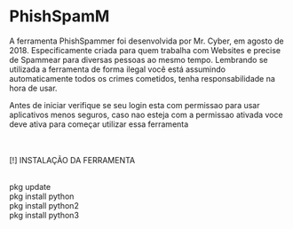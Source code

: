 
# PhishSpamM<br>

A ferramenta PhishSpammer foi desenvolvida por Mr. Cyber, em agosto de 2018. Especificamente
criada para quem trabalha com Websites e precise de Spammear para diversas pessoas ao mesmo
tempo. Lembrando se utilizada a ferramenta de forma ilegal você está assumindo automaticamente
todos os crimes cometidos, tenha responsabilidade na hora de usar.<br>

Antes de iniciar verifique se seu login esta com permissao para usar aplicativos menos seguros,
caso nao esteja com a permissao ativada voce deve ativa para começar utilizar essa ferramenta<br><br><br>


[!] INSTALAÇÃO DA FERRAMENTA<br><br>

pkg update<br>
pkg install python<br>
pkg install python2<br>
pkg install python3<br>
